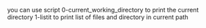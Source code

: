 you can use script 0-current_working_directory to print the current directory 
1-listit to print list of files and directory in current path
